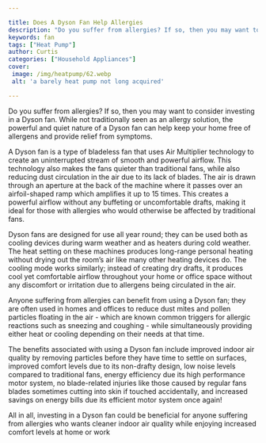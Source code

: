 ```yaml
---

title: Does A Dyson Fan Help Allergies
description: "Do you suffer from allergies? If so, then you may want to consider investing in a Dyson fan. While not traditionally seen as an al...scroll on and keep learning"
keywords: fan
tags: ["Heat Pump"]
author: Curtis
categories: ["Household Appliances"]
cover: 
 image: /img/heatpump/62.webp
 alt: 'a barely heat pump not long acquired'

---
```


Do you suffer from allergies? If so, then you may want to consider investing in a Dyson fan. While not traditionally seen as an allergy solution, the powerful and quiet nature of a Dyson fan can help keep your home free of allergens and provide relief from symptoms.

A Dyson fan is a type of bladeless fan that uses Air Multiplier technology to create an uninterrupted stream of smooth and powerful airflow. This technology also makes the fans quieter than traditional fans, while also reducing dust circulation in the air due to its lack of blades. The air is drawn through an aperture at the back of the machine where it passes over an airfoil-shaped ramp which amplifies it up to 15 times. This creates a powerful airflow without any buffeting or uncomfortable drafts, making it ideal for those with allergies who would otherwise be affected by traditional fans.

Dyson fans are designed for use all year round; they can be used both as cooling devices during warm weather and as heaters during cold weather. The heat setting on these machines produces long-range personal heating without drying out the room’s air like many other heating devices do. The cooling mode works similarly; instead of creating dry drafts, it produces cool yet comfortable airflow throughout your home or office space without any discomfort or irritation due to allergens being circulated in the air. 

Anyone suffering from allergies can benefit from using a Dyson fan; they are often used in homes and offices to reduce dust mites and pollen particles floating in the air - which are known common triggers for allergic reactions such as sneezing and coughing - while simultaneously providing either heat or cooling depending on their needs at that time. 
 
The benefits associated with using a Dyson fan include improved indoor air quality by removing particles before they have time to settle on surfaces, improved comfort levels due to its non-drafty design, low noise levels compared to traditional fans, energy efficiency due its high performance motor system, no blade-related injuries like those caused by regular fans blades sometimes cutting into skin if touched accidentally, and increased savings on energy bills due its efficient motor system once again! 

All in all, investing in a Dyson fan could be beneficial for anyone suffering from allergies who wants cleaner indoor air quality while enjoying increased comfort levels at home or work
